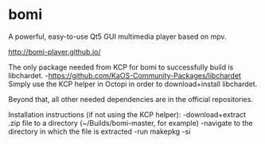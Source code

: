 # bomi
A powerful, easy-to-use Qt5 GUI multimedia player based on mpv.

http://bomi-player.github.io/

The only package needed from KCP for bomi to successfully build is libchardet.
-https://github.com/KaOS-Community-Packages/libchardet
Simply use the KCP helper in Octopi in order to download+install libchardet.

Beyond that, all other needed dependencies are in the official repositories.

Installation instructions (if not using the KCP helper):
-download+extract .zip file to a directory (~/Builds/bomi-master, for example)
-navigate to the directory in which the file is extracted
-run makepkg -si

